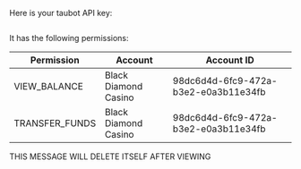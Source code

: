 Here is your taubot API key:

```

```

It has the following permissions:

| Permission     | Account              | Account ID                           |
|----------------|----------------------|--------------------------------------|
| VIEW_BALANCE   | Black Diamond Casino | 98dc6d4d-6fc9-472a-b3e2-e0a3b11e34fb |
| TRANSFER_FUNDS | Black Diamond Casino | 98dc6d4d-6fc9-472a-b3e2-e0a3b11e34fb |

THIS MESSAGE WILL DELETE ITSELF AFTER VIEWING